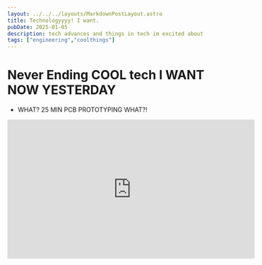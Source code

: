 ```yaml
---
layout: ../../../layouts/MarkdownPostLayout.astro
title: Technologyyyy! I want.
pubDate: 2025-01-05
description: tech advances and things in tech im excited about
tags: ["engineering","coolthings"]
---
```

# Never Ending COOL tech I WANT NOW YESTERDAY

- WHAT? 25 MIN PCB PROTOTYPING WHAT?!
<iframe width="560/5" height="315/5" src="https://www.youtube.com/embed/wAiGCyZZq6w?si=jP9iENRItl-UJT11" title="YouTube video player" frameborder="0" allow="accelerometer; autoplay; clipboard-write; encrypted-media; gyroscope; picture-in-picture; web-share" referrerpolicy="strict-origin-when-cross-origin" allowfullscreen></iframe>
